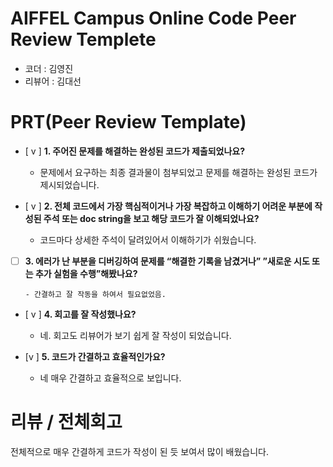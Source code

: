 # AIFFEL Campus Online Code Peer Review Templete

- 코더 : 김영진
- 리뷰어 : 김대선

# PRT(Peer Review Template)

- [ v ] **1. 주어진 문제를 해결하는 완성된 코드가 제출되었나요?**

  - 문제에서 요구하는 최종 결과물이 첨부되었고 문제를 해결하는 완성된 코드가 제시되었습니다.

- [ v ] **2. 전체 코드에서 가장 핵심적이거나 가장 복잡하고 이해하기 어려운 부분에 작성된
  주석 또는 doc string을 보고 해당 코드가 잘 이해되었나요?**

  - 코드마다 상세한 주석이 달려있어서 이해하기가 쉬웠습니다.

- [ ] **3. 에러가 난 부분을 디버깅하여 문제를 “해결한 기록을 남겼거나”
      ”새로운 시도 또는 추가 실험을 수행”해봤나요?**

      - 간결하고 잘 작동을 하여서 필요없었음.

- [ v ] **4. 회고를 잘 작성했나요?**

  - 네. 회고도 리뷰어가 보기 쉽게 잘 작성이 되었습니다.

- [v ] **5. 코드가 간결하고 효율적인가요?**
  - 네 매우 간결하고 효율적으로 보입니다.

# 리뷰 / 전체회고

전체적으로 매우 간결하게 코드가 작성이 된 듯 보여서 많이 배웠습니다.
